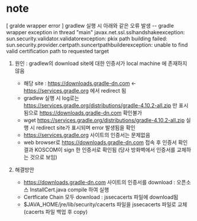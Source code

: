 # note

[ gralde wrapper error ]
gradlew 실행 시 아래와 같은 오류 발생
-- gradle wrapper exception in thread "main" javax.net.ssl.sslhandshakeexception: sun.security.validator.validatorexception: pkix path building failed: sun.security.provider.certpath.suncertpathbuilderexception: unable to find valid certification path to requested target

1. 원인 : gradlew의 download site에 대한 인증서가 local machine 에 존재하지 않음
   * 해당 site : https://downloads.gradle-dn.com <- https://services.gradle.org 에서 redirect 됨
   * gradlew 실행 시 log로는 https://services.gradle.org/distributions/gradle-4.10.2-all.zip 만 표시됨으로
     https://downloads.gradle-dn.com 확인불가
   * wget https://services.gradle.org/distributions/gradle-4.10.2-all.zip 실행 시 redirect site가 표시되며 error 발생됨을 확인
   * https://services.gradle.org 사이트의 인증서는 문제없음
   * web browser로 https://downloads.gradle-dn.com 접속 후 인증서 확인 결과 KOSCOM이 sign 한 인증서로 확인됨
     (당사 방화벽에서 인증서를 교체하는 것으로 보임)
   
2. 해결방안
   * https://downloads.gradle-dn.com 사이트의 인증서를 download : 오픈소스 InstallCert.java compile 하여 실행
   * Certficate Chain 모두 download : jssecacerts 파일에 download됨
   * $JAVA_HOME/jre/lib/security/cacerts 파일을 jssecacerts 파일로 교체 (cacerts 파일 백업 후 copy)
   
